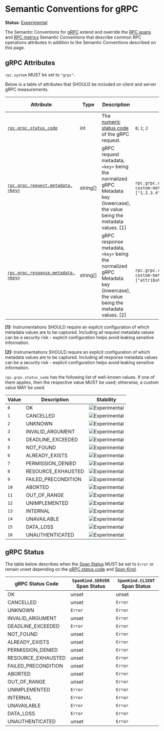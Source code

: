 <!--- Hugo front matter used to generate the website version of this page:
linkTitle: gRPC
--->

# Semantic Conventions for gRPC

**Status**: [Experimental][DocumentStatus]

The Semantic Conventions for [gRPC](https://grpc.io/) extend and override the [RPC spans](rpc-spans.md) and [RPC metrics](rpc-metrics.md) Semantic Conventions
that describe common RPC operations attributes in addition to the Semantic Conventions
described on this page.

## gRPC Attributes

`rpc.system` MUST be set to `"grpc"`.

Below is a table of attributes that SHOULD be included on client and server gRPC measurements.

<!-- semconv rpc.grpc(tag=grpc-tech-specific) -->
<!-- NOTE: THIS TEXT IS AUTOGENERATED. DO NOT EDIT BY HAND. -->
<!-- see templates/registry/markdown/snippet.md.j2 -->
<!-- prettier-ignore-start -->
<!-- markdownlint-capture -->
<!-- markdownlint-disable -->

| Attribute  | Type | Description  | Examples  | [Requirement Level](https://opentelemetry.io/docs/specs/semconv/general/attribute-requirement-level/) | Stability |
|---|---|---|---|---|---|
| [`rpc.grpc.status_code`](/docs/attributes-registry/rpc.md) | int | The [numeric status code](https://github.com/grpc/grpc/blob/v1.33.2/doc/statuscodes.md) of the gRPC request. | `0`; `1`; `2` | `Required` | ![Experimental](https://img.shields.io/badge/-experimental-blue) |
| [`rpc.grpc.request.metadata.<key>`](/docs/attributes-registry/rpc.md) | string[] | gRPC request metadata, `<key>` being the normalized gRPC Metadata key (lowercase), the value being the metadata values. [1] | `rpc.grpc.request.metadata.my-custom-metadata-attribute=["1.2.3.4", "1.2.3.5"]` | `Opt-In` | ![Experimental](https://img.shields.io/badge/-experimental-blue) |
| [`rpc.grpc.response.metadata.<key>`](/docs/attributes-registry/rpc.md) | string[] | gRPC response metadata, `<key>` being the normalized gRPC Metadata key (lowercase), the value being the metadata values. [2] | `rpc.grpc.response.metadata.my-custom-metadata-attribute=["attribute_value"]` | `Opt-In` | ![Experimental](https://img.shields.io/badge/-experimental-blue) |

**[1]:** Instrumentations SHOULD require an explicit configuration of which metadata values are to be captured. Including all request metadata values can be a security risk - explicit configuration helps avoid leaking sensitive information.

**[2]:** Instrumentations SHOULD require an explicit configuration of which metadata values are to be captured. Including all response metadata values can be a security risk - explicit configuration helps avoid leaking sensitive information.

`rpc.grpc.status_code` has the following list of well-known values. If one of them applies, then the respective value MUST be used; otherwise, a custom value MAY be used.

| Value  | Description | Stability |
|---|---|---|
| `0` | OK | ![Experimental](https://img.shields.io/badge/-experimental-blue) |
| `1` | CANCELLED | ![Experimental](https://img.shields.io/badge/-experimental-blue) |
| `2` | UNKNOWN | ![Experimental](https://img.shields.io/badge/-experimental-blue) |
| `3` | INVALID_ARGUMENT | ![Experimental](https://img.shields.io/badge/-experimental-blue) |
| `4` | DEADLINE_EXCEEDED | ![Experimental](https://img.shields.io/badge/-experimental-blue) |
| `5` | NOT_FOUND | ![Experimental](https://img.shields.io/badge/-experimental-blue) |
| `6` | ALREADY_EXISTS | ![Experimental](https://img.shields.io/badge/-experimental-blue) |
| `7` | PERMISSION_DENIED | ![Experimental](https://img.shields.io/badge/-experimental-blue) |
| `8` | RESOURCE_EXHAUSTED | ![Experimental](https://img.shields.io/badge/-experimental-blue) |
| `9` | FAILED_PRECONDITION | ![Experimental](https://img.shields.io/badge/-experimental-blue) |
| `10` | ABORTED | ![Experimental](https://img.shields.io/badge/-experimental-blue) |
| `11` | OUT_OF_RANGE | ![Experimental](https://img.shields.io/badge/-experimental-blue) |
| `12` | UNIMPLEMENTED | ![Experimental](https://img.shields.io/badge/-experimental-blue) |
| `13` | INTERNAL | ![Experimental](https://img.shields.io/badge/-experimental-blue) |
| `14` | UNAVAILABLE | ![Experimental](https://img.shields.io/badge/-experimental-blue) |
| `15` | DATA_LOSS | ![Experimental](https://img.shields.io/badge/-experimental-blue) |
| `16` | UNAUTHENTICATED | ![Experimental](https://img.shields.io/badge/-experimental-blue) |

<!-- markdownlint-restore -->
<!-- prettier-ignore-end -->
<!-- END AUTOGENERATED TEXT -->
<!-- endsemconv -->

## gRPC Status

The table below describes when
the [Span Status](https://github.com/open-telemetry/opentelemetry-specification/tree/v1.37.0/specification/trace/api.md#set-status) MUST be set
to `Error` or remain unset
depending on the [gRPC status code](https://github.com/grpc/grpc/blob/v1.33.2/doc/statuscodes.md)
and [Span Kind](https://github.com/open-telemetry/opentelemetry-specification/tree/v1.37.0/specification/trace/api.md#spankind).

| gRPC Status Code | `SpanKind.SERVER` Span Status | `SpanKind.CLIENT` Span Status |
|---|---|---|
| OK | unset | unset |
| CANCELLED | unset | `Error` |
| UNKNOWN | `Error` | `Error`  |
| INVALID_ARGUMENT | unset | `Error` |
| DEADLINE_EXCEEDED | `Error` | `Error` |
| NOT_FOUND | unset | `Error` |
| ALREADY_EXISTS | unset | `Error` |
| PERMISSION_DENIED | unset | `Error` |
| RESOURCE_EXHAUSTED | unset| `Error` |
| FAILED_PRECONDITION | unset | `Error` |
| ABORTED | unset | `Error` |
| OUT_OF_RANGE | unset | `Error` |
| UNIMPLEMENTED | `Error` | `Error` |
| INTERNAL | `Error` | `Error` |
| UNAVAILABLE | `Error` | `Error` |
| DATA_LOSS | `Error` | `Error` |
| UNAUTHENTICATED | unset | `Error` |

[DocumentStatus]: https://opentelemetry.io/docs/specs/otel/document-status
